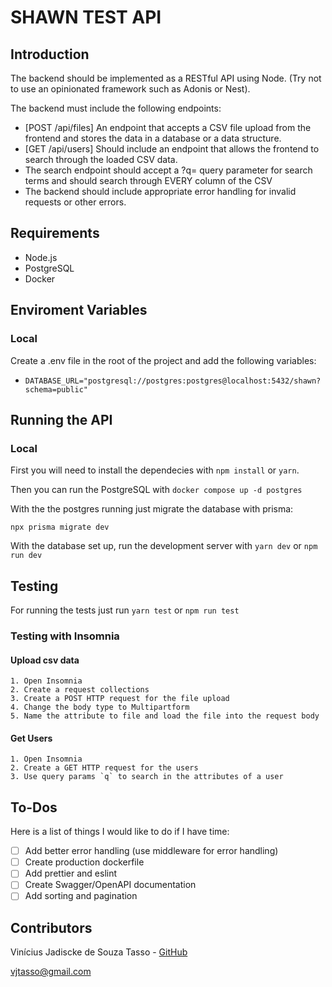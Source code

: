# SHAWN TEST API

## Introduction

The backend should be implemented as a RESTful API using Node. (Try not to use an opinionated framework such as Adonis or Nest).

The backend must include the following endpoints:

 - [POST /api/files] An endpoint that accepts a CSV file upload from the frontend and stores the data in a database or a data structure.
 - [GET /api/users] Should include an endpoint that allows the frontend to search through the loaded CSV data.
 - The search endpoint should accept a ?q= query parameter for search terms and should search through EVERY column of the CSV
 - The backend should include appropriate error handling for invalid requests or other errors.

## Requirements

- Node.js
- PostgreSQL
- Docker

## Enviroment Variables

### Local

Create a .env file in the root of the project and add the following variables:

- `DATABASE_URL="postgresql://postgres:postgres@localhost:5432/shawn?schema=public"`

## Running the API

### Local
First you will need to install the dependecies with `npm install` or `yarn`.

Then you can run the PostgreSQL with `docker compose up -d postgres`

With the the postgres running just migrate the database with prisma:

`npx prisma migrate dev`

With the database set up, run the development server with `yarn dev` or `npm run dev`

## Testing

For running the tests just run `yarn test` or `npm run test`

### Testing with Insomnia

#### Upload csv data

    1. Open Insomnia
    2. Create a request collections
    3. Create a POST HTTP request for the file upload
    4. Change the body type to Multipartform
    5. Name the attribute to file and load the file into the request body

#### Get Users

    1. Open Insomnia
    2. Create a GET HTTP request for the users
    3. Use query params `q` to search in the attributes of a user

## To-Dos

Here is a list of things I would like to do if I have time:

 - [ ] Add better error handling (use middleware for error handling)
 - [ ] Create production dockerfile
 - [ ] Add prettier and eslint
 - [ ] Create Swagger/OpenAPI documentation
 - [ ] Add sorting and pagination

## Contributors

Vinícius Jadiscke de Souza Tasso - [GitHub](https://github.com/jadiscke)

vjtasso@gmail.com
